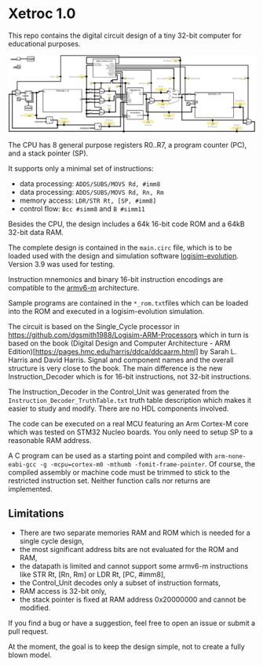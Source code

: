 # Xetroc 1.0

This repo contains the digital circuit design of a tiny 32-bit computer for educational purposes.

![top level diagram](main.svg)

The CPU has 8 general purpose registers R0..R7, a program counter (PC), and a stack pointer (SP). 

It supports only a minimal set of instructions: 
- data processing: `ADDS/SUBS/MOVS Rd, #imm8`
- data processing: `ADDS/SUBS/MOVS Rd, Rn, Rm`
- memory access: `LDR/STR Rt, [SP, #imm8]`
- control flow: `Bcc #simm8` and `B #simm11`

Besides the CPU, the design includes a 64k 16-bit code ROM and a 64kB 32-bit data RAM.

The complete design is contained in the `main.circ` file, which is to be loaded used with the design and simulation software [logisim-evolution](https://github.com/logisim-evolution/logisim-evolution). Version 3.9 was used for testing.

Instruction mnemonics and binary 16-bit instruction encodings are compatible to the [armv6-m](https://developer.arm.com/documentation/ddi0419/c/Application-Level-Architecture/The-ARMv6-M-Instruction-Set) architecture.

Sample programs are contained in the `*_rom.txt`files which can be loaded into the ROM and executed in a logisim-evolution simulation.

The circuit is based on the Single_Cycle processor in https://github.com/dgsmith1988/Logisim-ARM-Processors which in turn is based on the book
(Digital Design and Computer Architecture - ARM Edition)[https://pages.hmc.edu/harris/ddca/ddcaarm.html] by Sarah L. Harris and David Harris.
Signal and component names and the overall structure is very close to the book. The main difference is the new Instruction_Decoder which is for 16-bit instructions, not 32-bit instructions.

The Instruction_Decoder in the Control_Unit was generated from the `Instruction_Decoder_TruthTable.txt` truth table description which makes it easier to study and modify. There are no HDL components involved.

The code can be executed on a real MCU featuring an Arm Cortex-M core which was tested on STM32 Nucleo boards. You only need to setup SP to a reasonable RAM address.

A C program can be used as a starting point and compiled with `arm-none-eabi-gcc -g -mcpu=cortex-m0 -mthumb -fomit-frame-pointer`. 
Of course, the compiled assembly or machine code must be trimmed to stick to the restricted instruction set. Neither function calls nor returns are implemented.


## Limitations
- There are two separate memories RAM and ROM which is needed for a single cycle design,
- the most significant address bits are not evaluated for the ROM and RAM,
- the datapath is limited and cannot support some armv6-m instructions like STR Rt, [Rn, Rm] or LDR Rt, [PC, #imm8],
- the Control_Unit decodes only a subset of instruction formats,
- RAM access is 32-bit only,
- the stack pointer is fixed at RAM address 0x20000000 and cannot be modified.

If you find a bug or have a suggestion, feel free to open an issue or submit a pull request. 

At the moment, the goal is to keep the design simple, not to create a fully blown model.